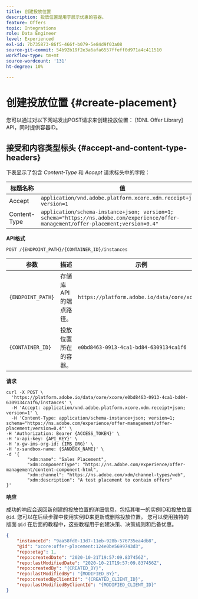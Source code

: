 ```yaml
---
title: 创建投放位置
description: 投放位置是用于展示优惠的容器。
feature: Offers
topic: Integrations
role: Data Engineer
level: Experienced
exl-id: 7b735873-86f5-466f-b079-5e84d9f03a08
source-git-commit: 54b92b19f2e3a6afa6557ffeff0d971a4c411510
workflow-type: tm+mt
source-wordcount: '131'
ht-degree: 10%

---
```



# 创建投放位置 {#create-placement}

您可以通过对以下网站发出POST请求来创建投放位置： [!DNL Offer Library] API，同时提供容器ID。

## 接受和内容类型标头 {#accept-and-content-type-headers}

下表显示了包含 *Content-Type* 和 *Accept* 请求标头中的字段：

| 标题名称 | 值 |
| ----------- | ----- |
| Accept | `application/vnd.adobe.platform.xcore.xdm.receipt+json; version=1` |
| Content-Type | `application/schema-instance+json; version=1;  schema="https://ns.adobe.com/experience/offer-management/offer-placement;version=0.4"` |

**API格式**

```http
POST /{ENDPOINT_PATH}/{CONTAINER_ID}/instances
```

| 参数 | 描述 | 示例 |
| --------- | ----------- | ------- |
| `{ENDPOINT_PATH}` | 存储库API的端点路径。 | `https://platform.adobe.io/data/core/xcore/` |
| `{CONTAINER_ID}` | 投放位置所在的容器。 | `e0bd8463-0913-4ca1-bd84-6309134ca1f6` |

**请求**

```shell
curl -X POST \
  'https://platform.adobe.io/data/core/xcore/e0bd8463-0913-4ca1-bd84-6309134ca1f6/instances' \
  -H 'Accept: application/vnd.adobe.platform.xcore.xdm.receipt+json; version=1' \
  -H 'Content-Type: application/schema-instance+json; version=1;  schema="https://ns.adobe.com/experience/offer-management/offer-placement;version=0.4"' \
-H 'Authorization: Bearer {ACCESS_TOKEN}' \
-H 'x-api-key: {API_KEY}' \
-H 'x-gw-ims-org-id: {IMS_ORG}' \
-H 'x-sandbox-name: {SANDBOX_NAME}' \
-d '{
        "xdm:name": "Sales Placement",
        "xdm:componentType": "https://ns.adobe.com/experience/offer-management/content-component-html",
        "xdm:channel": "https://ns.adobe.com/xdm/channel-types/web",
        "xdm:description": "A test placement to contain offers"
}'
```

**响应**

成功的响应会返回新创建的投放位置的详细信息，包括其唯一的实例ID和投放位置 `@id`. 您可以在后续步骤中使用实例ID来更新或删除投放位置。 您可以使用独特的版面 `@id` 在后面的教程中，这些教程用于创建决策、决策规则和后备优惠。

```json
{
    "instanceId": "9aa58fd0-13d7-11eb-928b-576735ea4db8",
    "@id": "xcore:offer-placement:124e0be5699743d3",
    "repo:etag": 1,
    "repo:createdDate": "2020-10-21T19:57:09.837456Z",
    "repo:lastModifiedDate": "2020-10-21T19:57:09.837456Z",
    "repo:createdBy": "{CREATED_BY}",
    "repo:lastModifiedBy": "{MODIFIED_BY}",
    "repo:createdByClientId": "{CREATED_CLIENT_ID}",
    "repo:lastModifiedByClientId": "{MODIFIED_CLIENT_ID}"
}
```
